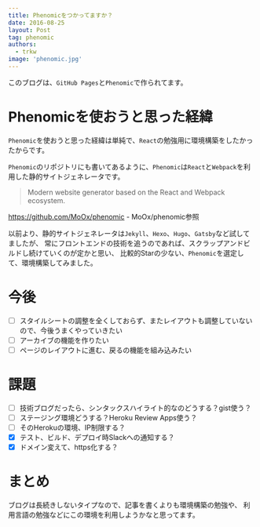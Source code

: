 ```yaml
---
title: Phenomicをつかってますか？
date: 2016-08-25
layout: Post
tag: phenomic
authors:
  - trkw
image: 'phenomic.jpg'
---
```


このブログは、`GitHub Pages`と`Phenomic`で作られてます。

# Phenomicを使おうと思った経緯

`Phenomic`を使おうと思った経緯は単純で、`React`の勉強用に環境構築をしたかったからです。

`Phenomic`のリポジトリにも書いてあるように、`Phenomic`は`React`と`Webpack`を利用した静的サイトジェネレータです。

> Modern website generator based on the React and Webpack ecosystem.

https://github.com/MoOx/phenomic - MoOx/phenomic参照

以前より、静的サイトジェネレータは`Jekyll`、`Hexo`、`Hugo`、`Gatsby`など試してましたが、
常にフロントエンドの技術を追うのであれば、スクラップアンドビルドし続けていくのが定かと思い、
比較的Starの少ない、`Phenomic`を選定して、環境構築してみました。

# 今後

- [ ] スタイルシートの調整を全くしておらず、またレイアウトも調整していないので、今後うまくやっていきたい
- [ ] アーカイブの機能を作りたい
- [ ] ページのレイアウトに進む、戻るの機能を組み込みたい

# 課題

- [ ] 技術ブログだったら、シンタックスハイライト的なのどうする？gist使う？
- [ ] ステージング環境どうする？Heroku Review Apps使う？
- [ ] そのHerokuの環境、IP制限する？
- [x] テスト、ビルド、デプロイ時Slackへの通知する？
- [x]  ドメイン変えて、https化する？

# まとめ

ブログは長続きしないタイプなので、記事を書くよりも環境構築の勉強や、
利用言語の勉強などにこの環境を利用しようかなと思ってます。